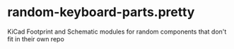 # random-keyboard-parts.pretty
KiCad Footprint and Schematic modules for random components that don't fit in their own repo
